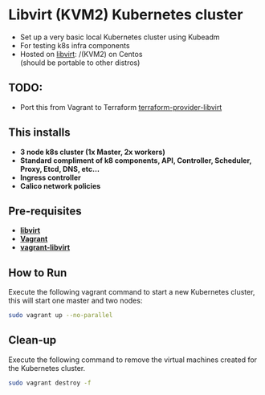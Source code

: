 # Libvirt (KVM2) Kubernetes cluster

- Set up a very basic local Kubernetes cluster using Kubeadm
- For testing k8s infra components
- Hosted on [libvirt](https://libvirt.org/): /(KVM2) on Centos     
    (should be portable to other distros)     
    
## TODO:
-   Port this from Vagrant to Terraform
[terraform-provider-libvirt](https://github.com/dmacvicar/terraform-provider-libvirt/tree/master/examples/v0.12/coreos)     

## This installs
 * **3 node k8s cluster (1x Master, 2x workers)**
 * **Standard compliment of k8 components, API, Controller, Scheduler, Proxy, Etcd, DNS, etc...**
 * **Ingress controller**
 * **Calico network policies**

## Pre-requisites

 * **[libvirt](https://wiki.centos.org/HowTos/KVM)**
 * **[Vagrant](https://www.vagrantup.com)**
 * **[vagrant-libvirt](https://github.com/vagrant-libvirt/vagrant-libvirt)**

## How to Run

Execute the following vagrant command to start a new Kubernetes cluster, this will start one master and two nodes:

```sh
sudo vagrant up --no-parallel
```

## Clean-up

Execute the following command to remove the virtual machines created for the Kubernetes cluster.

```sh
sudo vagrant destroy -f
```
